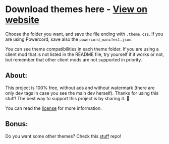 # Download themes here - [View on website](https://tomrdh.github.io/da-website/themes)

Choose the folder you want, and save the file ending with `.theme.css`. If you are using Powercord, save also the `powercord_manifest.json`.

You can see theme compatibilities in each theme folder. If you are using a client mod that is not listed in the README file, try yourself if it works or not, but remember that other client mods are not supported in priority.

## About:

This project is 100% free, without ads and without watermark (there are only dev tags in case you see the main dev herself). Thanks for using this stuff! The best way to support this project is by sharing it. 💖

You can read the [license](https://github.com/Tomrdh/discord-addons/blob/master/LICENSE.md) for more information.

## Bonus:

Do you want some other themes? Check this [stuff](https://github.com/Tomrdh/stuff) repo!
